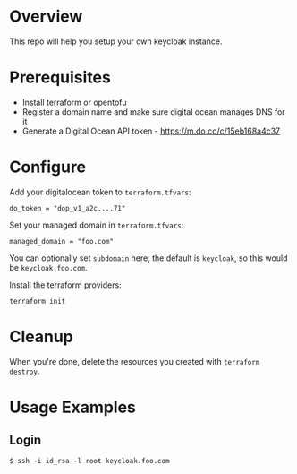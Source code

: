 # Overview

This repo will help you setup your own keycloak instance.



# Prerequisites

* Install terraform or opentofu
* Register a domain name and make sure digital ocean manages DNS for it
* Generate a Digital Ocean API token - https://m.do.co/c/15eb168a4c37 

# Configure


Add your digitalocean token to `terraform.tfvars`:

```
do_token = "dop_v1_a2c....71"
```


Set your managed domain in `terraform.tfvars`:

```
managed_domain = "foo.com"
```

You can optionally set `subdomain` here, the default is `keycloak`, so this would be `keycloak.foo.com`.



Install the terraform providers:

```
terraform init
```


# Cleanup

When you're done, delete the resources you created with `terraform destroy`.


# Usage Examples

## Login 

```
$ ssh -i id_rsa -l root keycloak.foo.com
```




